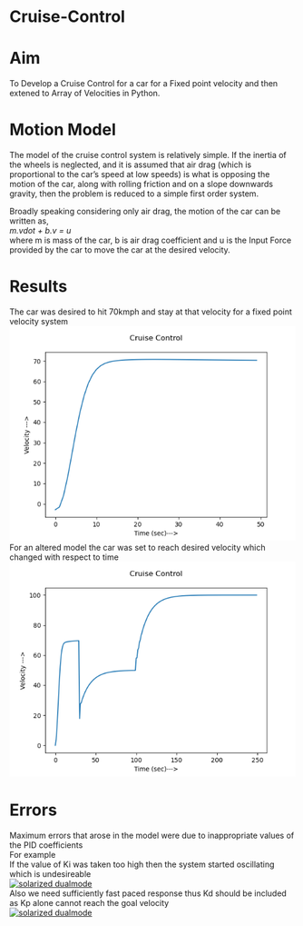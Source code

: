 # Cruise-Control
# Aim  
To Develop a Cruise Control for a car for a Fixed point velocity and then extened to Array of Velocities in Python.
# Motion Model  
The model of the cruise control system is relatively simple. If the inertia of the wheels is neglected,
and it is assumed that air drag (which is proportional to the car’s speed at low speeds) is what is
opposing the motion of the car, along with rolling friction and on a slope downwards gravity,
then the problem is reduced to a simple first order system.    

Broadly speaking considering only air drag, the motion of the car can be written as,  
                        *m.vdot + b.v = u*  
where m is mass of the car, b is air drag coefficient and u is the Input Force provided by the car to move the
car at the desired velocity.  
# Results  
The car was desired to hit 70kmph and stay at that velocity for a fixed point velocity system
[![solarized dualmode](https://github.com/RiVer2000/Cruise-Control/blob/master/Figure_1a.png)](#features)  
For an altered model the car was set to reach desired velocity which changed with respect to time
[![solarized dualmode](https://github.com/RiVer2000/Cruise-Control/blob/master/Figure_1b.png)](#features)  
#  Errors
Maximum errors that arose in the model were due to inappropriate values of the PID coefficients  
For example  
If the value of Ki was taken too high then the system started oscillating which is undesireable  
[![solarized dualmode](file:///C:/IvLabs%20Internship/Cruise%20Control/Error1.png)](#features)  
Also we need sufficiently fast paced response thus Kd should be included as Kp alone cannot reach the 
goal velocity  
[![solarized dualmode](file:///C:/IvLabs%20Internship/Cruise%20Control/Error2.png)](#features)  
